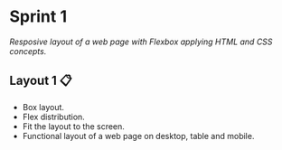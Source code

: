 # Sprint 1
 _Resposive layout of a web page with Flexbox applying HTML and CSS concepts._

## Layout 1 📋
- Box layout.
- Flex distribution.
- Fit the layout to the screen.
- Functional layout of a web page on desktop, table and mobile.
 
